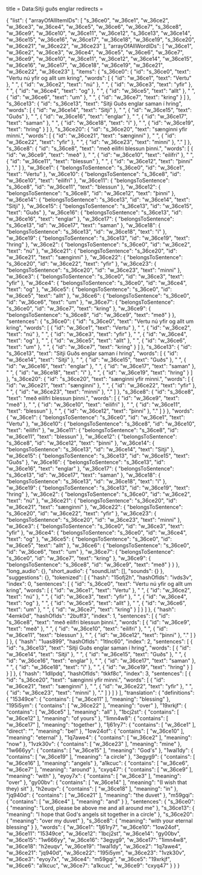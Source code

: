 title = Data:Sitji guðs englar
redirects =
>>>>

{
    "list": {
        "arrayOfAllItemIDs": [
            "s_36ce0",
            "w_36ce1",
            "w_36ce2",
            "w_36ce3",
            "w_36ce4",
            "w_36ce5",
            "w_36ce6",
            "w_36ce7",
            "s_36ce8",
            "w_36ce9",
            "w_36ce10",
            "w_36ce11",
            "w_36ce12",
            "s_36ce13",
            "w_36ce14",
            "w_36ce15",
            "w_36ce16",
            "w_36ce17",
            "w_36ce18",
            "w_36ce19",
            "s_36ce20",
            "w_36ce21",
            "w_36ce22",
            "w_36ce23"
        ],
        "arrayOfAllWordIDs": [
            "w_36ce1",
            "w_36ce2",
            "w_36ce3",
            "w_36ce4",
            "w_36ce5",
            "w_36ce6",
            "w_36ce7",
            "w_36ce9",
            "w_36ce10",
            "w_36ce11",
            "w_36ce12",
            "w_36ce14",
            "w_36ce15",
            "w_36ce16",
            "w_36ce17",
            "w_36ce18",
            "w_36ce19",
            "w_36ce21",
            "w_36ce22",
            "w_36ce23"
        ],
        "items": {
            "s_36ce0": {
                "id": "s_36ce0",
                "text": "Vertu nú yfir og allt um kring",
                "words": [
                    {
                        "id": "w_36ce1",
                        "text": "Vertu"
                    },
                    " ",
                    {
                        "id": "w_36ce2",
                        "text": "nú"
                    },
                    " ",
                    {
                        "id": "w_36ce3",
                        "text": "yfir"
                    },
                    " ",
                    {
                        "id": "w_36ce4",
                        "text": "og"
                    },
                    " ",
                    {
                        "id": "w_36ce5",
                        "text": "allt"
                    },
                    " ",
                    {
                        "id": "w_36ce6",
                        "text": "um"
                    },
                    " ",
                    {
                        "id": "w_36ce7",
                        "text": "kring"
                    }
                ]
            },
            "s_36ce13": {
                "id": "s_36ce13",
                "text": "Sitji Guðs englar saman í hring",
                "words": [
                    {
                        "id": "w_36ce14",
                        "text": "Sitji"
                    },
                    " ",
                    {
                        "id": "w_36ce15",
                        "text": "Guðs"
                    },
                    " ",
                    {
                        "id": "w_36ce16",
                        "text": "englar"
                    },
                    " ",
                    {
                        "id": "w_36ce17",
                        "text": "saman"
                    },
                    " ",
                    {
                        "id": "w_36ce18",
                        "text": "í"
                    },
                    " ",
                    {
                        "id": "w_36ce19",
                        "text": "hring"
                    }
                ]
            },
            "s_36ce20": {
                "id": "s_36ce20",
                "text": "sænginni yfir minni.",
                "words": [
                    {
                        "id": "w_36ce21",
                        "text": "sænginni"
                    },
                    " ",
                    {
                        "id": "w_36ce22",
                        "text": "yfir"
                    },
                    " ",
                    {
                        "id": "w_36ce23",
                        "text": "minni"
                    },
                    "."
                ]
            },
            "s_36ce8": {
                "id": "s_36ce8",
                "text": "með eilífri blessun þinni.",
                "words": [
                    {
                        "id": "w_36ce9",
                        "text": "með"
                    },
                    " ",
                    {
                        "id": "w_36ce10",
                        "text": "eilífri"
                    },
                    " ",
                    {
                        "id": "w_36ce11",
                        "text": "blessun"
                    },
                    " ",
                    {
                        "id": "w_36ce12",
                        "text": "þinni"
                    },
                    "."
                ]
            },
            "w_36ce1": {
                "belongsToSentence": "s_36ce0",
                "id": "w_36ce1",
                "text": "Vertu"
            },
            "w_36ce10": {
                "belongsToSentence": "s_36ce8",
                "id": "w_36ce10",
                "text": "eilífri"
            },
            "w_36ce11": {
                "belongsToSentence": "s_36ce8",
                "id": "w_36ce11",
                "text": "blessun"
            },
            "w_36ce12": {
                "belongsToSentence": "s_36ce8",
                "id": "w_36ce12",
                "text": "þinni"
            },
            "w_36ce14": {
                "belongsToSentence": "s_36ce13",
                "id": "w_36ce14",
                "text": "Sitji"
            },
            "w_36ce15": {
                "belongsToSentence": "s_36ce13",
                "id": "w_36ce15",
                "text": "Guðs"
            },
            "w_36ce16": {
                "belongsToSentence": "s_36ce13",
                "id": "w_36ce16",
                "text": "englar"
            },
            "w_36ce17": {
                "belongsToSentence": "s_36ce13",
                "id": "w_36ce17",
                "text": "saman"
            },
            "w_36ce18": {
                "belongsToSentence": "s_36ce13",
                "id": "w_36ce18",
                "text": "í"
            },
            "w_36ce19": {
                "belongsToSentence": "s_36ce13",
                "id": "w_36ce19",
                "text": "hring"
            },
            "w_36ce2": {
                "belongsToSentence": "s_36ce0",
                "id": "w_36ce2",
                "text": "nú"
            },
            "w_36ce21": {
                "belongsToSentence": "s_36ce20",
                "id": "w_36ce21",
                "text": "sænginni"
            },
            "w_36ce22": {
                "belongsToSentence": "s_36ce20",
                "id": "w_36ce22",
                "text": "yfir"
            },
            "w_36ce23": {
                "belongsToSentence": "s_36ce20",
                "id": "w_36ce23",
                "text": "minni"
            },
            "w_36ce3": {
                "belongsToSentence": "s_36ce0",
                "id": "w_36ce3",
                "text": "yfir"
            },
            "w_36ce4": {
                "belongsToSentence": "s_36ce0",
                "id": "w_36ce4",
                "text": "og"
            },
            "w_36ce5": {
                "belongsToSentence": "s_36ce0",
                "id": "w_36ce5",
                "text": "allt"
            },
            "w_36ce6": {
                "belongsToSentence": "s_36ce0",
                "id": "w_36ce6",
                "text": "um"
            },
            "w_36ce7": {
                "belongsToSentence": "s_36ce0",
                "id": "w_36ce7",
                "text": "kring"
            },
            "w_36ce9": {
                "belongsToSentence": "s_36ce8",
                "id": "w_36ce9",
                "text": "með"
            }
        },
        "sentences": {
            "s_36ce0": {
                "id": "s_36ce0",
                "text": "Vertu nú yfir og allt um kring",
                "words": [
                    {
                        "id": "w_36ce1",
                        "text": "Vertu"
                    },
                    " ",
                    {
                        "id": "w_36ce2",
                        "text": "nú"
                    },
                    " ",
                    {
                        "id": "w_36ce3",
                        "text": "yfir"
                    },
                    " ",
                    {
                        "id": "w_36ce4",
                        "text": "og"
                    },
                    " ",
                    {
                        "id": "w_36ce5",
                        "text": "allt"
                    },
                    " ",
                    {
                        "id": "w_36ce6",
                        "text": "um"
                    },
                    " ",
                    {
                        "id": "w_36ce7",
                        "text": "kring"
                    }
                ]
            },
            "s_36ce13": {
                "id": "s_36ce13",
                "text": "Sitji Guðs englar saman í hring",
                "words": [
                    {
                        "id": "w_36ce14",
                        "text": "Sitji"
                    },
                    " ",
                    {
                        "id": "w_36ce15",
                        "text": "Guðs"
                    },
                    " ",
                    {
                        "id": "w_36ce16",
                        "text": "englar"
                    },
                    " ",
                    {
                        "id": "w_36ce17",
                        "text": "saman"
                    },
                    " ",
                    {
                        "id": "w_36ce18",
                        "text": "í"
                    },
                    " ",
                    {
                        "id": "w_36ce19",
                        "text": "hring"
                    }
                ]
            },
            "s_36ce20": {
                "id": "s_36ce20",
                "text": "sænginni yfir minni.",
                "words": [
                    {
                        "id": "w_36ce21",
                        "text": "sænginni"
                    },
                    " ",
                    {
                        "id": "w_36ce22",
                        "text": "yfir"
                    },
                    " ",
                    {
                        "id": "w_36ce23",
                        "text": "minni"
                    },
                    "."
                ]
            },
            "s_36ce8": {
                "id": "s_36ce8",
                "text": "með eilífri blessun þinni.",
                "words": [
                    {
                        "id": "w_36ce9",
                        "text": "með"
                    },
                    " ",
                    {
                        "id": "w_36ce10",
                        "text": "eilífri"
                    },
                    " ",
                    {
                        "id": "w_36ce11",
                        "text": "blessun"
                    },
                    " ",
                    {
                        "id": "w_36ce12",
                        "text": "þinni"
                    },
                    "."
                ]
            }
        },
        "words": {
            "w_36ce1": {
                "belongsToSentence": "s_36ce0",
                "id": "w_36ce1",
                "text": "Vertu"
            },
            "w_36ce10": {
                "belongsToSentence": "s_36ce8",
                "id": "w_36ce10",
                "text": "eilífri"
            },
            "w_36ce11": {
                "belongsToSentence": "s_36ce8",
                "id": "w_36ce11",
                "text": "blessun"
            },
            "w_36ce12": {
                "belongsToSentence": "s_36ce8",
                "id": "w_36ce12",
                "text": "þinni"
            },
            "w_36ce14": {
                "belongsToSentence": "s_36ce13",
                "id": "w_36ce14",
                "text": "Sitji"
            },
            "w_36ce15": {
                "belongsToSentence": "s_36ce13",
                "id": "w_36ce15",
                "text": "Guðs"
            },
            "w_36ce16": {
                "belongsToSentence": "s_36ce13",
                "id": "w_36ce16",
                "text": "englar"
            },
            "w_36ce17": {
                "belongsToSentence": "s_36ce13",
                "id": "w_36ce17",
                "text": "saman"
            },
            "w_36ce18": {
                "belongsToSentence": "s_36ce13",
                "id": "w_36ce18",
                "text": "í"
            },
            "w_36ce19": {
                "belongsToSentence": "s_36ce13",
                "id": "w_36ce19",
                "text": "hring"
            },
            "w_36ce2": {
                "belongsToSentence": "s_36ce0",
                "id": "w_36ce2",
                "text": "nú"
            },
            "w_36ce21": {
                "belongsToSentence": "s_36ce20",
                "id": "w_36ce21",
                "text": "sænginni"
            },
            "w_36ce22": {
                "belongsToSentence": "s_36ce20",
                "id": "w_36ce22",
                "text": "yfir"
            },
            "w_36ce23": {
                "belongsToSentence": "s_36ce20",
                "id": "w_36ce23",
                "text": "minni"
            },
            "w_36ce3": {
                "belongsToSentence": "s_36ce0",
                "id": "w_36ce3",
                "text": "yfir"
            },
            "w_36ce4": {
                "belongsToSentence": "s_36ce0",
                "id": "w_36ce4",
                "text": "og"
            },
            "w_36ce5": {
                "belongsToSentence": "s_36ce0",
                "id": "w_36ce5",
                "text": "allt"
            },
            "w_36ce6": {
                "belongsToSentence": "s_36ce0",
                "id": "w_36ce6",
                "text": "um"
            },
            "w_36ce7": {
                "belongsToSentence": "s_36ce0",
                "id": "w_36ce7",
                "text": "kring"
            },
            "w_36ce9": {
                "belongsToSentence": "s_36ce8",
                "id": "w_36ce9",
                "text": "með"
            }
        }
    },
    "long_audio": {},
    "short_audio": {
        "soundList": [],
        "sounds": {}
    },
    "suggestions": {},
    "tokenized": [
        {
            "hash": "15ofj2h",
            "hashOfIds": "ivds3v",
            "index": 0,
            "sentences": [
                {
                    "id": "s_36ce0",
                    "text": "Vertu nú yfir og allt um kring",
                    "words": [
                        {
                            "id": "w_36ce1",
                            "text": "Vertu"
                        },
                        " ",
                        {
                            "id": "w_36ce2",
                            "text": "nú"
                        },
                        " ",
                        {
                            "id": "w_36ce3",
                            "text": "yfir"
                        },
                        " ",
                        {
                            "id": "w_36ce4",
                            "text": "og"
                        },
                        " ",
                        {
                            "id": "w_36ce5",
                            "text": "allt"
                        },
                        " ",
                        {
                            "id": "w_36ce6",
                            "text": "um"
                        },
                        " ",
                        {
                            "id": "w_36ce7",
                            "text": "kring"
                        }
                    ]
                }
            ]
        },
        {
            "hash": "4emk0d",
            "hashOfIds": "2buff3",
            "index": 1,
            "sentences": [
                {
                    "id": "s_36ce8",
                    "text": "með eilífri blessun þinni.",
                    "words": [
                        {
                            "id": "w_36ce9",
                            "text": "með"
                        },
                        " ",
                        {
                            "id": "w_36ce10",
                            "text": "eilífri"
                        },
                        " ",
                        {
                            "id": "w_36ce11",
                            "text": "blessun"
                        },
                        " ",
                        {
                            "id": "w_36ce12",
                            "text": "þinni"
                        },
                        "."
                    ]
                }
            ]
        },
        {
            "hash": "1uas899",
            "hashOfIds": "1tlnc60",
            "index": 2,
            "sentences": [
                {
                    "id": "s_36ce13",
                    "text": "Sitji Guðs englar saman í hring",
                    "words": [
                        {
                            "id": "w_36ce14",
                            "text": "Sitji"
                        },
                        " ",
                        {
                            "id": "w_36ce15",
                            "text": "Guðs"
                        },
                        " ",
                        {
                            "id": "w_36ce16",
                            "text": "englar"
                        },
                        " ",
                        {
                            "id": "w_36ce17",
                            "text": "saman"
                        },
                        " ",
                        {
                            "id": "w_36ce18",
                            "text": "í"
                        },
                        " ",
                        {
                            "id": "w_36ce19",
                            "text": "hring"
                        }
                    ]
                }
            ]
        },
        {
            "hash": "1dllpdq",
            "hashOfIds": "tkkf8c",
            "index": 3,
            "sentences": [
                {
                    "id": "s_36ce20",
                    "text": "sænginni yfir minni.",
                    "words": [
                        {
                            "id": "w_36ce21",
                            "text": "sænginni"
                        },
                        " ",
                        {
                            "id": "w_36ce22",
                            "text": "yfir"
                        },
                        " ",
                        {
                            "id": "w_36ce23",
                            "text": "minni"
                        },
                        "."
                    ]
                }
            ]
        }
    ],
    "translation": {
        "definitions": {
            "15349ce": {
                "contains": [
                    "w_36ce11"
                ],
                "meaning": "blessing"
            },
            "195i5ym": {
                "contains": [
                    "w_36ce22"
                ],
                "meaning": "over"
            },
            "19xrkjf": {
                "contains": [
                    "w_36ce5"
                ],
                "meaning": "all"
            },
            "1bcj2st": {
                "contains": [
                    "w_36ce12"
                ],
                "meaning": "of yours"
            },
            "1imn4w8": {
                "contains": [
                    "w_36ce17"
                ],
                "meaning": "together"
            },
            "1j61ry7": {
                "contains": [
                    "w_36ce1"
                ],
                "direct": "",
                "meaning": "be!"
            },
            "1ow24of": {
                "contains": [
                    "w_36ce10"
                ],
                "meaning": "eternal"
            },
            "1q7awe4": {
                "contains": [
                    "w_36ce2"
                ],
                "meaning": "now"
            },
            "1vzk30v": {
                "contains": [
                    "w_36ce23"
                ],
                "meaning": "mine"
            },
            "1w666yy": {
                "contains": [
                    "w_36ce15"
                ],
                "meaning": "God's"
            },
            "1wal1dy": {
                "contains": [
                    "w_36ce19"
                ],
                "meaning": "a circle"
            },
            "3egyg9": {
                "contains": [
                    "w_36ce16"
                ],
                "meaning": "angels"
            },
            "a1kcuc": {
                "contains": [
                    "w_36ce6",
                    "w_36ce7"
                ],
                "meaning": "around"
            },
            "cxyq47": {
                "contains": [
                    "w_36ce9"
                ],
                "meaning": "with"
            },
            "eyoy7x": {
                "contains": [
                    "w_36ce3"
                ],
                "meaning": "over"
            },
            "gy00bv": {
                "contains": [
                    "w_36ce14"
                ],
                "meaning": "(I wish that they) sit"
            },
            "h2euqv": {
                "contains": [
                    "w_36ce18"
                ],
                "meaning": "in"
            },
            "jq940d": {
                "contains": [
                    "w_36ce21"
                ],
                "meaning": "the duvet"
            },
            "m59gqi": {
                "contains": [
                    "w_36ce4"
                ],
                "meaning": "and"
            }
        },
        "sentences": {
            "s_36ce0": {
                "meaning": "Lord, please be above me and all around me"
            },
            "s_36ce13": {
                "meaning": "I hope that God's angels sit together in a circle"
            },
            "s_36ce20": {
                "meaning": "over my duvet"
            },
            "s_36ce8": {
                "meaning": "with your eternal blessing"
            }
        },
        "words": {
            "w_36ce1": "1j61ry7",
            "w_36ce10": "1ow24of",
            "w_36ce11": "15349ce",
            "w_36ce12": "1bcj2st",
            "w_36ce14": "gy00bv",
            "w_36ce15": "1w666yy",
            "w_36ce16": "3egyg9",
            "w_36ce17": "1imn4w8",
            "w_36ce18": "h2euqv",
            "w_36ce19": "1wal1dy",
            "w_36ce2": "1q7awe4",
            "w_36ce21": "jq940d",
            "w_36ce22": "195i5ym",
            "w_36ce23": "1vzk30v",
            "w_36ce3": "eyoy7x",
            "w_36ce4": "m59gqi",
            "w_36ce5": "19xrkjf",
            "w_36ce6": "a1kcuc",
            "w_36ce7": "a1kcuc",
            "w_36ce9": "cxyq47"
        }
    }
}
